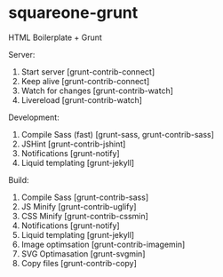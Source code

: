 squareone-grunt
===============

HTML Boilerplate + Grunt

Server:

1. Start server [grunt-contrib-connect]
2. Keep alive   [grunt-contrib-connect]
3. Watch for changes [grunt-contrib-watch]
4. Livereload [grunt-contrib-watch]

Development:

1. Compile Sass (fast) [grunt-sass, grunt-contrib-sass]
2. JSHint [grunt-contrib-jshint]
3. Notifications [grunt-notify]
4. Liquid templating [grunt-jekyll]

Build:

1. Compile Sass [grunt-contrib-sass]
2. JS Minify [grunt-contrib-uglify]
3. CSS Minify [grunt-contrib-cssmin]
4. Notifications [grunt-notify]
5. Liquid templating [grunt-jekyll]
6. Image optimsation [grunt-contrib-imagemin]
7. SVG Optimasation [grunt-svgmin]
8. Copy files [grunt-contrib-copy]

